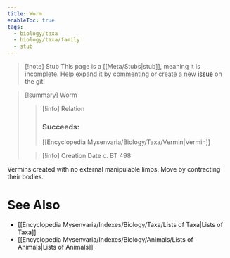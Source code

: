 ```yaml
---
title: Worm
enableToc: true
tags:
  - biology/taxa
  - biology/taxa/family
  - stub
---
```


> [!note] Stub
> This page is a [[Meta/Stubs|stub]], meaning it is incomplete. Help expand it by commenting or create a new [issue](https://github.com/RagtimeGal/quartz--encyclopedia-mysenvaria/issues/new/choose) on the git!


> [!summary] Worm
> > [!info] Relation
> > ### Succeeds:
> > [[Encyclopedia Mysenvaria/Biology/Taxa/Vermin|Vermin]]
>
> > [!info] Creation Date
> > c. BT 498

Vermins created with no external manipulable limbs. Move by contracting their bodies.

# See Also
- [[Encyclopedia Mysenvaria/Indexes/Biology/Taxa/Lists of Taxa|Lists of Taxa]]
- [[Encyclopedia Mysenvaria/Indexes/Biology/Animals/Lists of Animals|Lists of Animals]]
